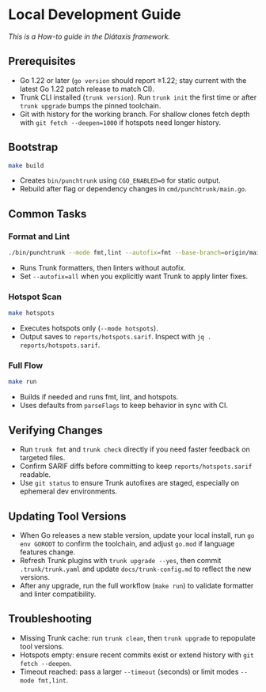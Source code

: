 # Local Development Guide

_This is a How-to guide in the Diátaxis framework._

## Prerequisites

- Go 1.22 or later (`go version` should report ≥1.22; stay current with the latest Go 1.22 patch release to match CI).
- Trunk CLI installed (`trunk version`). Run `trunk init` the first time or after `trunk upgrade` bumps the pinned toolchain.
- Git with history for the working branch. For shallow clones fetch depth with `git fetch --deepen=1000` if hotspots need longer history.

## Bootstrap

```bash
make build
```

- Creates `bin/punchtrunk` using `CGO_ENABLED=0` for static output.
- Rebuild after flag or dependency changes in `cmd/punchtrunk/main.go`.

## Common Tasks

### Format and Lint

```bash
./bin/punchtrunk --mode fmt,lint --autofix=fmt --base-branch=origin/main
```

- Runs Trunk formatters, then linters without autofix.
- Set `--autofix=all` when you explicitly want Trunk to apply linter fixes.

### Hotspot Scan

```bash
make hotspots
```

- Executes hotspots only (`--mode hotspots`).
- Output saves to `reports/hotspots.sarif`. Inspect with `jq . reports/hotspots.sarif`.

### Full Flow

```bash
make run
```

- Builds if needed and runs fmt, lint, and hotspots.
- Uses defaults from `parseFlags` to keep behavior in sync with CI.

## Verifying Changes

- Run `trunk fmt` and `trunk check` directly if you need faster feedback on targeted files.
- Confirm SARIF diffs before committing to keep `reports/hotspots.sarif` readable.
- Use `git status` to ensure Trunk autofixes are staged, especially on ephemeral dev environments.

## Updating Tool Versions

- When Go releases a new stable version, update your local install, run `go env GOROOT` to confirm the toolchain, and adjust `go.mod` if language features change.
- Refresh Trunk plugins with `trunk upgrade --yes`, then commit `.trunk/trunk.yaml` and update `docs/trunk-config.md` to reflect the new versions.
- After any upgrade, run the full workflow (`make run`) to validate formatter and linter compatibility.

## Troubleshooting

- Missing Trunk cache: run `trunk clean`, then `trunk upgrade` to repopulate tool versions.
- Hotspots empty: ensure recent commits exist or extend history with `git fetch --deepen`.
- Timeout reached: pass a larger `--timeout` (seconds) or limit modes `--mode fmt,lint`.
